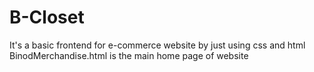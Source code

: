 # B-Closet
It's a basic frontend for e-commerce website by just using css and html
BinodMerchandise.html is the main home page of website
